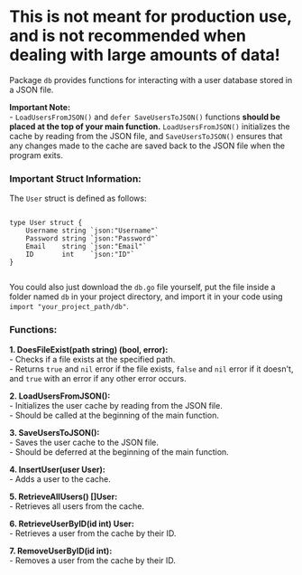 <h1>This is not meant for production use, and is not recommended when dealing with large amounts of data!</h1>

<div>
  <p>Package <code>db</code> provides functions for interacting with a user database stored in a JSON file.</p>
</div>
<div>
  <p><strong>Important Note:</strong><br>
   - <code>LoadUsersFromJSON()</code> and <code>defer SaveUsersToJSON()</code> functions <strong>should be placed at the top of your main function.</strong> <code>LoadUsersFromJSON()</code> initializes the cache by reading from the JSON file, and <code>SaveUsersToJSON()</code> ensures that any changes made to the cache are saved back to the JSON file when the program exits.</p>
</div>

<div>
  <h3>Important Struct Information:</h3>
  <p>The <code>User</code> struct is defined as follows:</p>
  <pre><code>
type User struct {
    Username string `json:"Username"`
    Password string `json:"Password"`
    Email    string `json:"Email"`
    ID       int    `json:"ID"`
}
  </code></pre>
  <p>You could also just download the <code>db.go</code> file yourself, put the file inside a folder named <code>db</code> in your project directory, and import it in your code using <code>import "your_project_path/db"</code>.</p>
</div>

<div>
  <h3>Functions:</h3>

  <p><strong>1. DoesFileExist(path string) (bool, error):</strong><br>
   - Checks if a file exists at the specified path.<br>
   - Returns <code>true</code> and <code>nil</code> error if the file exists, <code>false</code> and <code>nil</code> error if it doesn't, and <code>true</code> with an error if any other error occurs.</p>

  <p><strong>2. LoadUsersFromJSON():</strong><br>
   - Initializes the user cache by reading from the JSON file.<br>
   - Should be called at the beginning of the main function.</p>

  <p><strong>3. SaveUsersToJSON():</strong><br>
   - Saves the user cache to the JSON file.<br>
   - Should be deferred at the beginning of the main function.</p>

  <p><strong>4. InsertUser(user User):</strong><br>
   - Adds a user to the cache.</p>

  <p><strong>5. RetrieveAllUsers() []User:</strong><br>
   - Retrieves all users from the cache.</p>

  <p><strong>6. RetrieveUserByID(id int) User:</strong><br>
   - Retrieves a user from the cache by their ID.</p>

  <p><strong>7. RemoveUserByID(id int):</strong><br>
   - Removes a user from the cache by their ID.</p>
</div>
